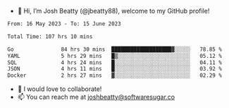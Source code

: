 - 👋 Hi, I’m Josh Beatty (@jbeatty88), welcome to my GitHub profile!

<!--START_SECTION:waka-->

```txt
From: 16 May 2023 - To: 15 June 2023

Total Time: 107 hrs 10 mins

Go               84 hrs 30 mins  ███████████████████▓░░░░░   78.85 %
YAML             5 hrs 29 mins   █▒░░░░░░░░░░░░░░░░░░░░░░░   05.12 %
SQL              4 hrs 24 mins   █░░░░░░░░░░░░░░░░░░░░░░░░   04.11 %
JSON             4 hrs 11 mins   █░░░░░░░░░░░░░░░░░░░░░░░░   03.92 %
Docker           2 hrs 27 mins   ▓░░░░░░░░░░░░░░░░░░░░░░░░   02.29 %
```

<!--END_SECTION:waka-->

- 💞️ I would love to collaborate!
- 📫 You can reach me at joshbeatty@softwaresugar.co

<!---
jbeatty88/jbeatty88 is a ✨ special ✨ repository because its `README.md` (this file) appears on your GitHub profile.
You can click the Preview link to take a look at your changes.
--->
